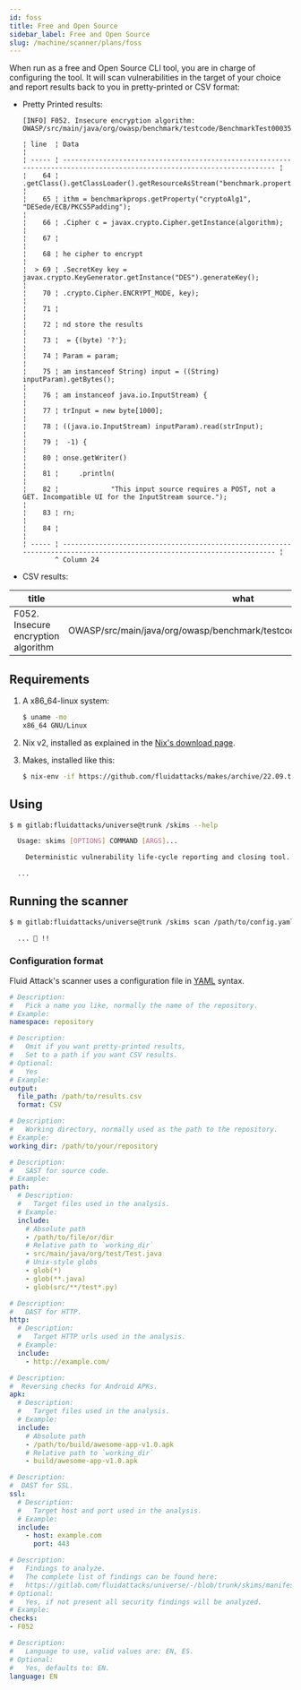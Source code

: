 ```yaml
---
id: foss
title: Free and Open Source
sidebar_label: Free and Open Source
slug: /machine/scanner/plans/foss
---
```


When run as a free
and Open Source CLI tool,
you are in charge of
configuring the tool.
It will scan vulnerabilities
in the target of your choice
and report results back to you
in pretty-printed or CSV format:

- Pretty Printed results:

  ```markup
  [INFO] F052. Insecure encryption algorithm: OWASP/src/main/java/org/owasp/benchmark/testcode/BenchmarkTest00035.java

  ¦ line  ¦ Data                                                                                                                     ¦
  ¦ ----- ¦ ------------------------------------------------------------------------------------------------------------------------ ¦
  ¦    64 ¦ .getClass().getClassLoader().getResourceAsStream("benchmark.properties"));                                               ¦
  ¦    65 ¦ ithm = benchmarkprops.getProperty("cryptoAlg1", "DESede/ECB/PKCS5Padding");                                              ¦
  ¦    66 ¦ .Cipher c = javax.crypto.Cipher.getInstance(algorithm);                                                                  ¦
  ¦    67 ¦                                                                                                                          ¦
  ¦    68 ¦ he cipher to encrypt                                                                                                     ¦
  ¦  > 69 ¦ .SecretKey key = javax.crypto.KeyGenerator.getInstance("DES").generateKey();                                             ¦
  ¦    70 ¦ .crypto.Cipher.ENCRYPT_MODE, key);                                                                                       ¦
  ¦    71 ¦                                                                                                                          ¦
  ¦    72 ¦ nd store the results                                                                                                     ¦
  ¦    73 ¦  = {(byte) '?'};                                                                                                         ¦
  ¦    74 ¦ Param = param;                                                                                                           ¦
  ¦    75 ¦ am instanceof String) input = ((String) inputParam).getBytes();                                                          ¦
  ¦    76 ¦ am instanceof java.io.InputStream) {                                                                                     ¦
  ¦    77 ¦ trInput = new byte[1000];                                                                                                ¦
  ¦    78 ¦ ((java.io.InputStream) inputParam).read(strInput);                                                                       ¦
  ¦    79 ¦  -1) {                                                                                                                   ¦
  ¦    80 ¦ onse.getWriter()                                                                                                         ¦
  ¦    81 ¦     .println(                                                                                                            ¦
  ¦    82 ¦             "This input source requires a POST, not a GET. Incompatible UI for the InputStream source.");                ¦
  ¦    83 ¦ rn;                                                                                                                      ¦
  ¦    84 ¦                                                                                                                          ¦
  ¦ ----- ¦ ------------------------------------------------------------------------------------------------------------------------ ¦
          ^ Column 24
  ```

- CSV results:

| title                               | what                                                                     | where | cwe       |
| ----------------------------------- | ------------------------------------------------------------------------ | ----- | --------- |
| F052. Insecure encryption algorithm | OWASP/src/main/java/org/owasp/benchmark/testcode/BenchmarkTest00035.java | 69    | 310 + 327 |

## Requirements

1. A x86_64-linux system:

    ```bash
    $ uname -mo
    x86_64 GNU/Linux
    ```

1. Nix v2, installed as explained in the
    [Nix's download page](https://nixos.org/download).

1. Makes, installed like this:

    ```bash
    $ nix-env -if https://github.com/fluidattacks/makes/archive/22.09.tar.gz
    ```

## Using

```bash
$ m gitlab:fluidattacks/universe@trunk /skims --help

  Usage: skims [OPTIONS] COMMAND [ARGS]...

    Deterministic vulnerability life-cycle reporting and closing tool.

  ...
```

## Running the scanner

```bash
$ m gitlab:fluidattacks/universe@trunk /skims scan /path/to/config.yaml

  ... 🚀 !!
```

### Configuration format

Fluid Attack's scanner
uses a configuration file in
[YAML](https://yaml.org/) syntax.

```yaml
# Description:
#   Pick a name you like, normally the name of the repository.
# Example:
namespace: repository

# Description:
#   Omit if you want pretty-printed results,
#   Set to a path if you want CSV results.
# Optional:
#   Yes
# Example:
output:
  file_path: /path/to/results.csv
  format: CSV

# Description:
#   Working directory, normally used as the path to the repository.
# Example:
working_dir: /path/to/your/repository

# Description:
#   SAST for source code.
# Example:
path:
  # Description:
  #   Target files used in the analysis.
  # Example:
  include:
    # Absolute path
    - /path/to/file/or/dir
    # Relative path to `working_dir`
    - src/main/java/org/test/Test.java
    # Unix-style globs
    - glob(*)
    - glob(**.java)
    - glob(src/**/test*.py)

# Description:
#   DAST for HTTP.
http:
  # Description:
  #   Target HTTP urls used in the analysis.
  # Example:
  include:
    - http://example.com/

# Description:
#  Reversing checks for Android APKs.
apk:
  # Description:
  #   Target files used in the analysis.
  # Example:
  include:
    # Absolute path
    - /path/to/build/awesome-app-v1.0.apk
    # Relative path to `working_dir`
    - build/awesome-app-v1.0.apk

# Description:
#  DAST for SSL.
ssl:
  # Description:
  #   Target host and port used in the analysis.
  # Example:
  include:
    - host: example.com
      port: 443

# Description:
#   Findings to analyze.
#   The complete list of findings can be found here:
#   https://gitlab.com/fluidattacks/universe/-/blob/trunk/skims/manifests/findings.lst
# Optional:
#   Yes, if not present all security findings will be analyzed.
# Example:
checks:
- F052

# Description:
#   Language to use, valid values are: EN, ES.
# Optional:
#   Yes, defaults to: EN.
language: EN
```
